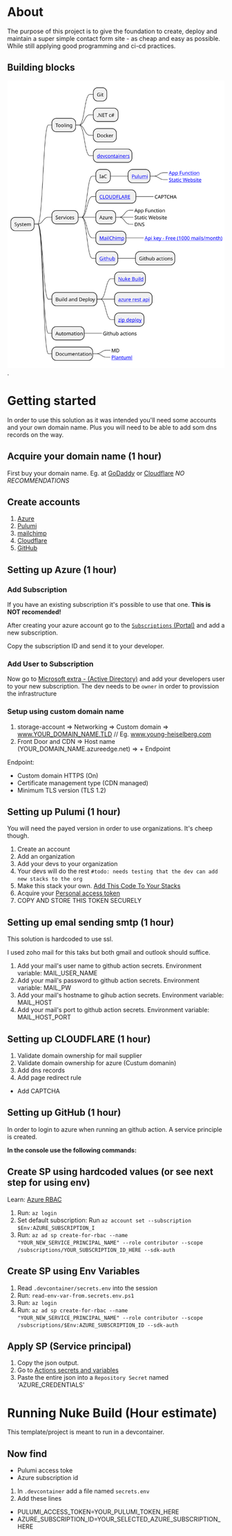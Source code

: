 
# About

The purpose of this project is to give the foundation to create, deploy and maintain a super simple contact form site - as cheap and easy as possible. While still applying good programming and ci-cd practices.

## Building blocks

![System overview](/Documentation/System%20overview.svg "mindmap").

# Getting started

In order to use this solution as it was intended you'll need some accounts and your own domain name. Plus you will need to be able to add som dns records on the way.

## Acquire your domain name (1 hour)

First buy your domain name. Eg. at [GoDaddy](https://dk.godaddy.com/domains) or [Cloudflare](https://dash.cloudflare.com/) *NO RECOMMENDATIONS*

## Create accounts

1. [Azure](https://portal.azure.com/)
2. [Pulumi](https://pulumi.com)
3. [mailchimp](https://mailchimp.com/)
4. [Cloudflare](https://dash.cloudflare.com/)
5. [GitHub](https://github.com/)

## Setting up Azure (1 hour)

### Add Subscription

If you have an existing subscription it's possible to use that one. **This is NOT recomended!**

After creating your azure account go to the [`Subscriptions` (Portal)](https://portal.azure.com/#view/Microsoft_Azure_Billing/SubscriptionsBladeV2) and add a new subscription.

Copy the subscription ID and send it to your developer.

### Add User to Subscription

Now go to [Microsoft extra - (Active Directory)](https://entra.microsoft.com) and add your developers user to your new subscription. The dev needs to be `owner` in order to provission the infrastructure

### Setup using custom domain name

1. storage-account => Networking => Custom domain => www.YOUR_DOMAIN_NAME.TLD // Eg. www.young-heiselberg.com
2. Front Door and CDN => Host name (YOUR_DOMAIN_NAME.azureedge.net) => + Endpoint

Endpoint:

* Custom domain HTTPS (On)
* Certificate management type (CDN managed)
* Minimum TLS version (TLS 1.2)

## Setting up Pulumi (1 hour)

You will need the payed version in order to use organizations. It's cheep though.

1. Create an account
2. Add an organization
3. Add your devs to your organization
4. Your devs will do the rest `#todo: needs testing that the dev can add new stacks to the org`
5. Make this stack your own. [Add This Code To Your Stacks](/IaC/_doc_Add-This-Code-To-Your-Stack.md)
6. Acquire your [Personal access token](https://app.pulumi.com/sukkergris/settings/tokens)
7. COPY AND STORE THIS TOKEN SECURELY

## Setting up emal sending smtp (1 hour)

This solution is hardcoded to use ssl.

I used zoho mail for this taks but both gmail and outlook should suffice.

1. Add your mail's user name to github action secrets. Environment variable: MAIL_USER_NAME
2. Add your mail's password to github action secrets. Environment variable: MAIL_PW
3. Add your mail's hostname to gihub action secrets. Environment variable: MAIL_HOST
4. Add your mail's port to github action secrets. Environment variable: MAIL_HOST_PORT

## Setting up CLOUDFLARE (1 hour)

 1. Validate domain ownership for mail supplier
 2. Validate domain ownership for azure (Custum domanin)
 3. Add dns records
 4. Add page redirect rule

* Add CAPTCHA

## Setting up GitHub (1 hour)

In order to login to azure when running an github action. A service principle is created.

**In the console use the following commands:**

## Create SP using hardcoded values (or see next step for using env)

Learn: [Azure RBAC](https://www.youtube.com/watch?v=1OBi93apLdo)

1. Run: `az login`
2. Set default subscription: Run `az account set --subscription $Env:AZURE_SUBSCRIPTION_I`
3. Run: `az ad sp create-for-rbac --name "YOUR_NEW_SERVICE_PRINCIPAL_NAME" --role contributor --scope /subscriptions/YOUR_SUBSCRIPTION_ID_HERE --sdk-auth`

## Create SP using Env Variables

1. Read `.devcontainer/secrets.env` into the session
2. Run: `read-env-var-from.secrets.env.ps1`
3. Run: `az login`
4. Run: `az ad sp create-for-rbac --name "YOUR_NEW_SERVICE_PRINCIPAL_NAME" --role contributor --scope /subscriptions/$Env:AZURE_SUBSCRIPTION_ID --sdk-auth`

## Apply SP (Service principal)

1. Copy the json output.
2. Go to [Actions secrets and variables](https://github.com/sukkergris/job-application/settings/secrets/actions)
3. Paste the entire json into a `Repository Secret` named 'AZURE_CREDENTIALS'

# Running Nuke Build (Hour estimate)

This template/project is meant to run in a devcontainer.

## Now find

* Pulumi access toke
* Azure subscription id

1. In `.devcontainer` add a file named `secrets.env`
2. Add these lines

* PULUMI_ACCESS_TOKEN=YOUR_PULUMI_TOKEN_HERE
* AZURE_SUBSCRIPTION_ID=YOUR_SELECTED_AZURE_SUBSCRIPTION_HERE
